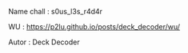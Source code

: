 Name chall : s0us_l3s_r4d4r

WU : https://p2lu.github.io/posts/deck_decoder/wu/

Autor : Deck Decoder

